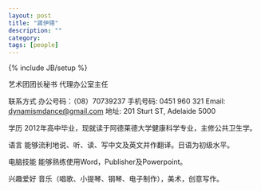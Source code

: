 ```yaml
---
layout: post
title: "龚伊翎"
description: ""
category: 
tags: [people]
---
```

{% include JB/setup %}



艺术团团长秘书
代理办公室主任

联系方式
办公号码：（08）70739237
手机号码:  0451 960 321
Email: dynamismdance@gmail.com
地址: 201 Sturt ST, Adelaide 5000

学历
2012年高中毕业，现就读于阿德莱德大学健康科学专业，主修公共卫生学。

语言
能够流利地说、听、读、写中文及英文并作翻译。日语为初级水平。

电脑技能
能够熟练使用Word，Publisher及Powerpoint。

兴趣爱好
音乐（唱歌、小提琴、钢琴、电子制作），美术，创意写作。
